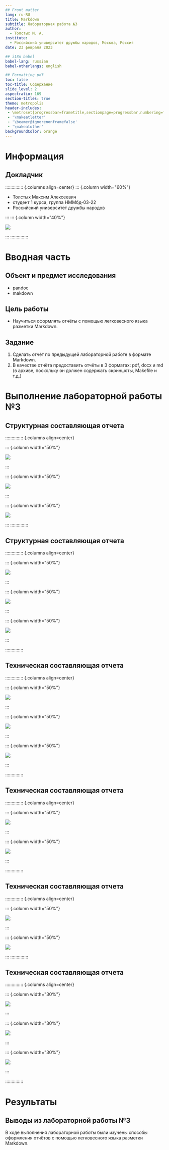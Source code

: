 ```yaml
---
## Front matter
lang: ru-RU
title: Markdown
subtitle: Лабораторная работа №3
author:
  - Толстых М. А.
institute:
  - Российский университет дружбы народов, Москва, Россия
date: 23 февраля 2023

## i18n babel
babel-lang: russian
babel-otherlangs: english

## Formatting pdf
toc: false
toc-title: Содержание
slide_level: 2
aspectratio: 169
section-titles: true
theme: metropolis
header-includes:
 - \metroset{progressbar=frametitle,sectionpage=progressbar,numbering=fraction}
 - '\makeatletter'
 - '\beamer@ignorenonframefalse'
 - '\makeatother'
backgroundColor: orange
---
```




# Информация

## Докладчик

:::::::::::::: {.columns align=center}
::: {.column width="60%"}

  * Толстых Максим Алексеевич
  * студент 1 курса, группа НММбд-03-22
  * Российский университет дружбы народов

:::
::: {.column width="40%"}

![](./image/1.jpg)

:::
::::::::::::::

# Вводная часть

## Объект и предмет исследования

- pandoc
- makdown


## Цель работы

- Научиться оформлять отчёты с помощью легковесного языка разметки Markdown.


## Задание
1. Сделать отчёт по предыдущей лабораторной работе в формате Markdown.
2. В качестве отчёта предоставить отчёты в 3 форматах: pdf, docx и md (в архиве,
поскольку он должен содержать скриншоты, Makefile и т.д.)


# Выполнение лабораторной работы №3

## Структурная составляющая отчета

:::::::::::::: {.columns align=center}

::: {.column width="50%"}

![](./image/1.png)

:::


::: {.column width="50%"}

![](./image/2.png)

:::

::: {.column width="50%"}

![](./image/3.png)

:::
::::::::::::::



## Структурная составляющая отчета

:::::::::::::: {.columns align=center}

::: {.column width="50%"}

![](./image/4.png)

:::

::: {.column width="50%"}

![](./image/5.png)

:::

::: {.column width="50%"}

![](./image/6.png)

:::

::::::::::::::


## Техническая составляющая отчета

:::::::::::::: {.columns align=center}

::: {.column width="50%"}

![](./image/7.png)

:::

::: {.column width="50%"}

![](./image/8.png)

:::

::: {.column width="50%"}

![](./image/9.png)

:::


::::::::::::::

## Техническая составляющая отчета


:::::::::::::: {.columns align=center}

::: {.column width="50%"}

![](./image/3.png)

:::

::: {.column width="50%"}

![](./image/4.png)

:::


::::::::::::::


## Техническая составляющая отчета

:::::::::::::: {.columns align=center}


::: {.column width="50%"}

![](./image/10.png)

:::

::: {.column width="50%"}

![](./image/11.png)

:::
::::::::::::::

## Техническая составляющая отчета

:::::::::::::: {.columns align=center}


::: {.column width="30%"}

![](./image/12.png)

:::

::: {.column width="30%"}

![](./image/13.png)

:::

::: {.column width="30%"}

![](./image/14.png)

:::

::::::::::::::

# Результаты

## Выводы из лабораторной работы №3

В ходе выполнения лабораторной работы были изучены способы оформления отчётов с помощью легковесного языка разметки Markdown.






